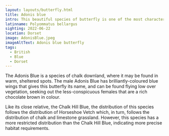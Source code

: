 ```yaml
---
layout: layouts/butterfly.html
title: Adonis blue
intro: This beautiful species of butterfly is one of the most characteristic of unimproved southern chalk downland, where it can be seen flying low over shortly grazed turf (typically steep, south-facing slopes).
latinname: Polyommatus bellargus
sighting: 2022-06-22
location: Dorset
image: AdonisBlue.jpeg
imageAltText: Adonis blue butterfly
tags:
  - British
  - Blue
  - Dorset
---
```


The Adonis Blue is a species of chalk downland, where it may be found in warm, sheltered spots. The male Adonis Blue has brilliantly-coloured blue wings that gives this butterfly its name, and can be found flying low over vegetation, seeking out the less-conspicuous females that are a rich chocolate brown in colour.

Like its close relative, the Chalk Hill Blue, the distribution of this species follows the distribution of Horseshoe Vetch which, in turn, follows the distribution of chalk and limestone grassland. However, this species has a more restricted distribution than the Chalk Hill Blue, indicating more precise habitat requirements.
